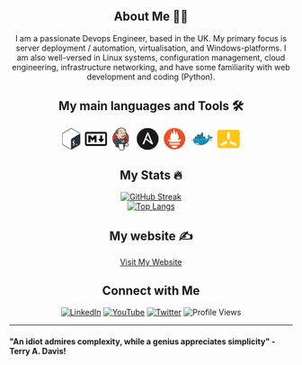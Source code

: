 <!--
https://www.sitepoint.com/github-profile-readme/
-->

<div align="center">

## About Me :man_technologist:

I am a passionate Devops Engineer, based in the UK. 
My primary focus is server deployment / automation, virtualisation, and Windows-platforms. I am also well-versed in Linux systems, configuration management, cloud engineering, infrastructure networking, and have some familiarity with web development and coding (Python).

## My main languages and Tools :hammer_and_wrench:

 <div align="center">
    <img src="https://github.com/devicons/devicon/blob/master/icons/bash/bash-plain.svg" title="Bash" **alt="Bash" width="40" height="40"/>
    <img src="https://github.com/devicons/devicon/blob/master/icons/markdown/markdown-original.svg" title="Markdown" **alt="Markdown" width="40" height="40"/>    
    <img src="https://github.com/devicons/devicon/blob/master/icons/jenkins/jenkins-original.svg" title="Jenkins" alt="Jenkins" width="40" height="40"/>&nbsp;     
    <img src="https://github.com/devicons/devicon/blob/master/icons/ansible/ansible-original.svg" title="Ansible" alt="Ansible" width="40" height="40"/>&nbsp; 
    <img src="https://github.com/devicons/devicon/blob/master/icons/prometheus/prometheus-original.svg" title="Prometheus" alt="Prometheus" width="40" height="40"/>&nbsp; 
    <img src="https://github.com/devicons/devicon/blob/master/icons/docker/docker-original.svg" title="Docker" alt="Docker" width="40" height="40"/>&nbsp; 
    <img src="https://github.com/devicons/devicon/blob/master/icons/k3s/k3s-original.svg" title="K3s" alt="K3S" width="40" height="40"/>&nbsp; 
</div>

## My Stats :fire:

[![GitHub Streak](http://github-readme-streak-stats.herokuapp.com?user=fabricesemti80&theme=dark&background=000000)](https://git.io/streak-stats)
<br>
[![Top Langs](https://github-readme-stats.vercel.app/api/top-langs/?username=fabricesemti80&layout=compact&theme=vision-friendly-dark)](https://github.com/anuraghazra/github-readme-stats)

## My website :writing_hand:

[Visit My Website](https://fabricesemti.com/)

</div>

<div align="center">

## Connect with Me

[![LinkedIn](https://img.shields.io/badge/LinkedIn-blue?style=for-the-badge&logo=linkedin&logoColor=white)](https://www.linkedin.com/in/fabricesemti/)
[![YouTube](https://img.shields.io/badge/YouTube-red?style=for-the-badge&logo=youtube&logoColor=white)](https://www.youtube.com/channel/UCgAdlwicjnjAXItHOSJMtpA)
[![Twitter](https://img.shields.io/badge/Twitter-blue?style=for-the-badge&logo=twitter&logoColor=white)](https://twitter.com/FabriceSemti)
![Profile Views](https://komarev.com/ghpvc/?username=fabricesemti80&style=flat-square&color=blue)

</div>

---

<h4>"An idiot admires complexity, while a genius appreciates simplicity" - Terry A. Davis!</h4>

<!--
**fabricesemti80/fabricesemti80** is a ✨ _special_ ✨ repository because its `README.md` (this file) appears on your GitHub profile.
Here are some ideas to get you started:
- 🔭 I’m currently working on ...
- 🌱 I’m currently learning ...
- 👯 I’m looking to collaborate on ...
- 🤔 I’m looking for help with ...
- 💬 Ask me about ...
- 📫 How to reach me: ...
- 😄 Pronouns: ...
- ⚡ Fun fact: ...
-->
